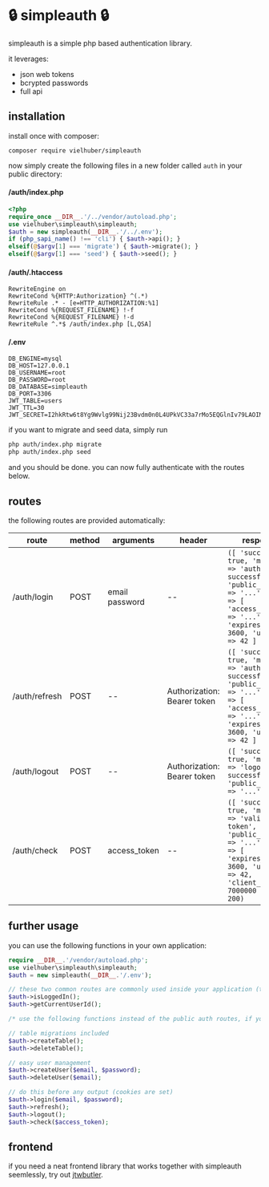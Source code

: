 # 🔒 simpleauth 🔒

simpleauth is a simple php based authentication library.

it leverages:

-   json web tokens
-   bcrypted passwords
-   full api

## installation

install once with composer:

```
composer require vielhuber/simpleauth
```

now simply create the following files in a new folder called `auth` in your public directory:

#### /auth/index.php
```php
<?php
require_once __DIR__.'/../vendor/autoload.php';
use vielhuber\simpleauth\simpleauth;
$auth = new simpleauth(__DIR__.'/../.env');
if (php_sapi_name() !== 'cli') { $auth->api(); }
elseif(@$argv[1] === 'migrate') { $auth->migrate(); }
elseif(@$argv[1] === 'seed') { $auth->seed(); }
```

#### /auth/.htaccess
```.htaccess
RewriteEngine on
RewriteCond %{HTTP:Authorization} ^(.*)
RewriteRule .* - [e=HTTP_AUTHORIZATION:%1]
RewriteCond %{REQUEST_FILENAME} !-f
RewriteCond %{REQUEST_FILENAME} !-d
RewriteRule ^.*$ /auth/index.php [L,QSA]
```

#### /.env
```.env
DB_ENGINE=mysql
DB_HOST=127.0.0.1
DB_USERNAME=root
DB_PASSWORD=root
DB_DATABASE=simpleauth
DB_PORT=3306
JWT_TABLE=users
JWT_TTL=30
JWT_SECRET=I2hkRtw6t8Yg9Wvlg99Nij23Bvdm0n0L4UPkVC33a7rMo5EQGlnIv79LAOIMIxE
```

if you want to migrate and seed data, simply run

```sh
php auth/index.php migrate
php auth/index.php seed
```

and you should be done. you can now fully authenticate with the routes below.

## routes

the following routes are provided automatically:

| route         | method | arguments      | header                      | response                                                                                                                                                                |
| ------------- | ------ | -------------- | --------------------------- | ----------------------------------------------------------------------------------------------------------------------------------------------------------------------- |
| /auth/login   | POST   | email password | --                          | `([ 'success' => true, 'message' => 'auth successful', 'public_message' => '...', 'data' => [ 'access_token' => '...', 'expires_in' => 3600, 'user_id' => 42 ] ], 200)` |
| /auth/refresh | POST   | --             | Authorization: Bearer token | `([ 'success' => true, 'message' => 'auth successful', 'public_message' => '...', 'data' => [ 'access_token' => '...', 'expires_in' => 3600, 'user_id' => 42 ] ], 200)` |
| /auth/logout  | POST   | --             | Authorization: Bearer token | `([ 'success' => true, 'message' => 'logout successful', 'public_message' => '...' ], 200)`                                                                             |
| /auth/check   | POST   | access_token   | --                          | `([ 'success' => true, 'message' => 'valid token', 'public_message' => '...', 'data' => [ 'expires_in' => 3600, 'user_id' => 42, 'client_id' => 7000000 ] ], 200)`      |

## further usage

you can use the following functions in your own application:

```php
require __DIR__.'/vendor/autoload.php';
use vielhuber\simpleauth\simpleauth;
$auth = new simpleauth(__DIR__.'/.env');

// these two common routes are commonly used inside your application (they do not need any database lookups)
$auth->isLoggedIn();
$auth->getCurrentUserId();

/* use the following functions instead of the public auth routes, if you need more fine grained control  */

// table migrations included
$auth->createTable();
$auth->deleteTable();

// easy user management
$auth->createUser($email, $password);
$auth->deleteUser($email);

// do this before any output (cookies are set)
$auth->login($email, $password);
$auth->refresh();
$auth->logout();
$auth->check($access_token);
```

## frontend

if you need a neat frontend library that works together with simpleauth seemlessly, try out [jtwbutler](https://github.com/vielhuber/jwtbutler).
